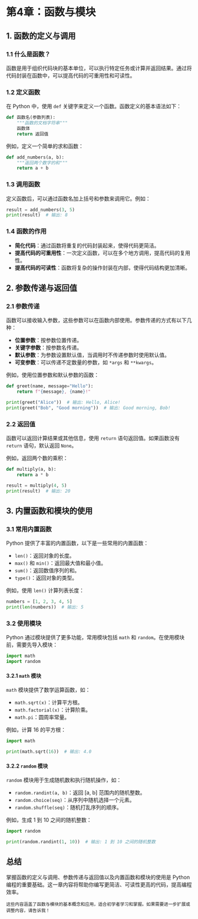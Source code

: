 # 第4章：函数与模块

## 1. 函数的定义与调用

### 1.1 什么是函数？

函数是用于组织代码块的基本单位，可以执行特定任务或计算并返回结果。通过将代码封装在函数中，可以提高代码的可重用性和可读性。

### 1.2 定义函数

在 Python 中，使用 `def` 关键字来定义一个函数。函数定义的基本语法如下：

```python
def 函数名(参数列表):
    """函数的文档字符串"""
    函数体
    return 返回值
```

例如，定义一个简单的求和函数：

```python
def add_numbers(a, b):
    """返回两个数字的和"""
    return a + b
```

### 1.3 调用函数

定义函数后，可以通过函数名加上括号和参数来调用它。例如：

```python
result = add_numbers(3, 5)
print(result)  # 输出: 8
```

### 1.4 函数的作用

- **简化代码**：通过函数将重复的代码封装起来，使得代码更简洁。
- **提高代码的可重用性**：一次定义函数，可以在多个地方调用，提高代码的复用性。
- **提高代码的可读性**：函数将复杂的操作封装在内部，使得代码结构更加清晰。

## 2. 参数传递与返回值

### 2.1 参数传递

函数可以接收输入参数，这些参数可以在函数内部使用。参数传递的方式有以下几种：

- **位置参数**：按参数位置传递。
- **关键字参数**：按参数名传递。
- **默认参数**：为参数设置默认值，当调用时不传递参数时使用默认值。
- **可变参数**：可以传递不定数量的参数，如 `*args` 和 `**kwargs`。

例如，使用位置参数和默认参数的函数：

```python
def greet(name, message="Hello"):
    return f"{message}, {name}!"

print(greet("Alice"))  # 输出: Hello, Alice!
print(greet("Bob", "Good morning"))  # 输出: Good morning, Bob!
```

### 2.2 返回值

函数可以返回计算结果或其他信息，使用 `return` 语句返回值。如果函数没有 `return` 语句，默认返回 `None`。

例如，返回两个数的乘积：

```python
def multiply(a, b):
    return a * b

result = multiply(4, 5)
print(result)  # 输出: 20
```

## 3. 内置函数和模块的使用

### 3.1 常用内置函数

Python 提供了丰富的内置函数，以下是一些常用的内置函数：

- `len()`：返回对象的长度。
- `max()` 和 `min()`：返回最大值和最小值。
- `sum()`：返回数值序列的和。
- `type()`：返回对象的类型。

例如，使用 `len()` 计算列表长度：

```python
numbers = [1, 2, 3, 4, 5]
print(len(numbers))  # 输出: 5
```

### 3.2 使用模块

Python 通过模块提供了更多功能，常用模块包括 `math` 和 `random`。在使用模块前，需要先导入模块：

```python
import math
import random
```

#### 3.2.1 `math` 模块

`math` 模块提供了数学运算函数，如：

- `math.sqrt(x)`：计算平方根。
- `math.factorial(x)`：计算阶乘。
- `math.pi`：圆周率常量。

例如，计算 16 的平方根：

```python
import math

print(math.sqrt(16))  # 输出: 4.0
```

#### 3.2.2 `random` 模块

`random` 模块用于生成随机数和执行随机操作，如：

- `random.randint(a, b)`：返回 [a, b] 范围内的随机整数。
- `random.choice(seq)`：从序列中随机选择一个元素。
- `random.shuffle(seq)`：随机打乱序列的顺序。

例如，生成 1 到 10 之间的随机整数：

```python
import random

print(random.randint(1, 10))  # 输出: 1 到 10 之间的随机整数
```

## 总结

掌握函数的定义与调用、参数传递与返回值以及内置函数和模块的使用是 Python 编程的重要基础。这一章内容将帮助你编写更简洁、可读性更高的代码，提高编程效率。

```
这些内容涵盖了函数与模块的基本概念和应用，适合初学者学习和掌握。如果需要进一步扩展或调整内容，请告诉我！
```
